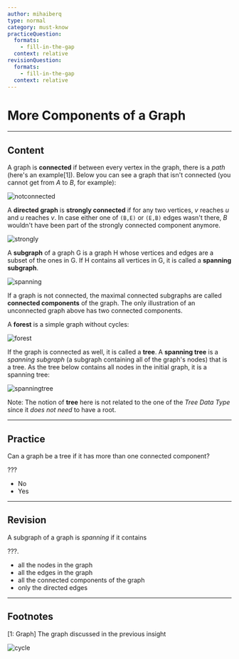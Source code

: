 ```yaml
---
author: mihaiberq
type: normal
category: must-know
practiceQuestion:
  formats:
    - fill-in-the-gap
  context: relative
revisionQuestion:
  formats:
    - fill-in-the-gap
  context: relative
---
```


# More Components of a Graph


---

## Content

A graph is **connected** if between every vertex in the graph, there is a *path* (here's an example[1]). Below you can see a graph that isn't connected (you cannot get from *A* to *B*, for example):

![notconnected](https://img.enkipro.com/e59ce9c8052bc0aed3ef2ec9db706c1d.png)

A **directed graph** is **strongly connected** if for any two vertices, *v* reaches *u* and *u* reaches *v*. In case either one of `(B,E)` or `(E,B)` edges wasn't there, *B* wouldn't have been part of the strongly connected component anymore.

![strongly](https://img.enkipro.com/c5b0e80a6b40292bae6d30017577af51.png)

A **subgraph** of a graph G is a graph H whose vertices and edges are a subset of the ones in G. If H contains all vertices in G, it is called a **spanning subgraph**.

![spanning](https://img.enkipro.com/806d2b85d517b7e00e2f1d5fcb670173.png)

If a graph is not connected, the maximal connected subgraphs are called **connected components** of the graph. The only illustration of an unconnected graph above has two connected components.

A **forest** is a simple graph without cycles:

![forest](https://img.enkipro.com/89e3f6008d370b4091aaf1dd10ae9af6.png)

If the graph is connected as well, it is called a **tree**. A **spanning tree** is a *spanning subgraph* (a subgraph containing all of the graph's nodes) that is a tree. As the tree below contains all nodes in the initial graph, it is a spanning tree:

![spanningtree](https://img.enkipro.com/48d9282e1686cda71848ec61545ed099.png)

Note: The notion of **tree** here is not related to the one of the *Tree Data Type* since it *does not need* to have a root.


---

## Practice

Can a graph be a tree if it has more than one connected component?

???

- No
- Yes


---

## Revision

A subgraph of a graph is *spanning* if it contains

???.

- all the nodes in the graph
- all the edges in the graph
- all the connected components of the graph
- only the directed edges


---

## Footnotes

[1: Graph]
The graph discussed in the previous insight

![cycle](https://img.enkipro.com/9d61467f8592f253b7c556ce50aeca28.png)
